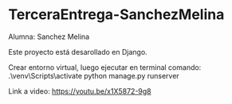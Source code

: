 # TerceraEntrega-SanchezMelina

Alumna: Sanchez Melina

Este proyecto está desarollado en Django.

Crear entorno virtual, luego ejecutar en terminal comando:
.\venv\Scripts\activate
python manage.py runserver

Link a video: https://youtu.be/x1X5872-9g8